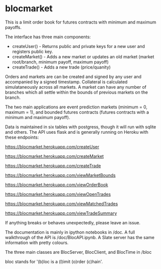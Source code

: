 # blocmarket

This is a limit order book for futures contracts with minimum and maximum payoffs. 

The interface has three main components:

- createUser() - Returns public and private keys for a new user and registers public key.
- createMarket() - Adds a new market or updates an old market (market root/branch, minimum payoff, maximum payoff)
- createTrade() - Adds a new trade (price/quanity)

Orders and markets are can be created and signed by any user and accompanied by a signed timestamp. Collateral is calculated simulataneously across all markets. 
A market can have any number of branches which all settle within the bounds of previous markets on the branch.

The two main applications are event prediction markets (minimum = 0, maximum = 1), and bounded futures contracts (futures contracts with a minimum and maximum payoff). 

Data is maintained in six tables with postgress, though it will run with sqlite and others. The API uses flask and is generally running on Heroku with these endpoints:


https://blocmarket.herokuapp.com/createUser

https://blocmarket.herokuapp.com/createMarket

https://blocmarket.herokuapp.com/createTrade

https://blocmarket.herokuapp.com/viewMarketBounds

https://blocmarket.herokuapp.com/viewOrderBook

https://blocmarket.herokuapp.com/viewOpenTrades

https://blocmarket.herokuapp.com/viewMatchedTrades

https://blocmarket.herokuapp.com/viewTradeSummary

If anything breaks or behaves unexpectedly, please leave an issue.

The documentation is mainly in ipython notebooks in /doc. A full walkthrough of the API is /doc/BlocAPI.ipynb. A Slate server has the same information with pretty colours.

The three main classes are BlocServer, BlocClient, and BlocTime in /bloc

bloc stands for '(b)loc is a (l)imit (o)rder (c)hain'.

